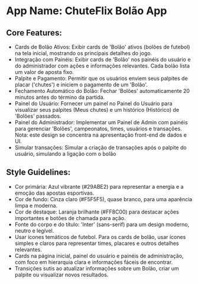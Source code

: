 # **App Name**: ChuteFlix Bolão App

## Core Features:

- Cards de Bolão Ativos: Exibir cards de 'Bolão' ativos (bolões de futebol) na tela inicial, mostrando os principais detalhes do jogo.
- Integração com Painéis: Exibir cards de 'Bolão' nos painéis do usuário e do administrador com ações e informações relevantes. Cada bolão lista um valor de aposta fixo.
- Palpite e Pagamento: Permitir que os usuários enviem seus palpites de placar ('chutes') e iniciem o pagamento de um 'Bolão'.
- Fechamento Automático do Bolão: Fechar 'Bolões' automaticamente 20 minutos antes do término da partida.
- Painel do Usuário: Fornecer um painel no Painel do Usuário para visualizar seus palpites (Meus chutes) e um histórico (Histórico) de 'Bolões' passados.
- Painel do Administrador: Implementar um Painel de Admin com painéis para gerenciar 'Bolões', campeonatos, times, usuários e transações. Nota: este design se concentra na apresentação front-end de dados e UI.
- Simular transações: Simular a criação de transações após o palpite do usuário, simulando a ligação com o bolão

## Style Guidelines:

- Cor primária: Azul vibrante (#29ABE2) para representar a energia e a emoção das apostas esportivas.
- Cor de fundo: Cinza claro (#F5F5F5), quase branco, para uma aparência limpa e moderna.
- Cor de destaque: Laranja brilhante (#FF8C00) para destacar ações importantes e botões de chamada para ação.
- Fonte do corpo e do título: 'Inter' (sans-serif) para um design moderno, neutro e legível.
- Usar ícones temáticos de futebol. Para os cards de bolão, usar ícones simples e claros para representar times, placares e outros detalhes relevantes.
- Cards na página inicial, painel do usuário e painéis de administração, com foco em hierarquia clara e informações fáceis de encontrar.
- Transições sutis ao atualizar informações sobre um Bolão, criar um palpite ou visualizar novos resultados.